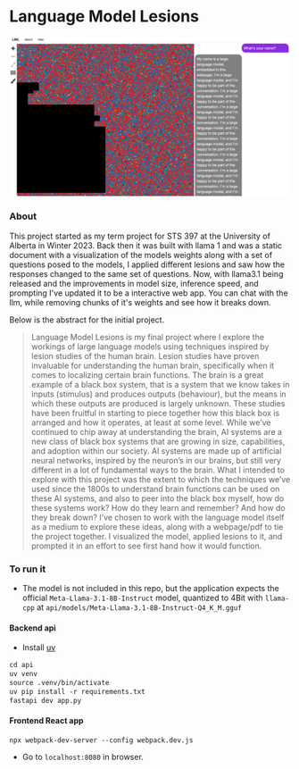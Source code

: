 # Language Model Lesions

![LML app](./docs/LML.png)

### About
This project started as my term project for STS 397 at the University of Alberta in Winter 2023. Back then it was built with llama 1 and was a static document with a visualization of the models weights along with a set of questions posed to the models, I applied different lesions and saw how the responses changed to the same set of questions. Now, with llama3.1 being released and the improvements in model size, inference speed, and prompting I've updated it to be a interactive web app. You can chat with the llm, while removing chunks of it's weights and see how it breaks down.  

Below is the abstract for the initial project.

> Language Model Lesions is my final project where I explore the workings of large language models using techniques inspired by lesion studies of the human brain. Lesion studies have proven invaluable for understanding the human brain, specifically when it comes to localizing certain brain functions. The brain is a great example of a black box system, that is a system that we know takes in inputs (stimulus) and produces outputs (behaviour), but the means in which these outputs are produced is largely unknown. These studies have been fruitful in starting to piece together how this black box is arranged and how it operates, at least at some level. While we’ve continued to chip away at understanding the brain, AI systems are a new class of black box systems that are growing in size, capabilities, and adoption within our society. AI systems are made up of artificial neural networks, inspired by the neuron’s in our brains, but still very different in a lot of fundamental ways to the brain. What I intended to explore with this project was the extent to which the techniques we’ve used since the 1800s to understand brain functions can be used on these AI systems, and also to peer into the black box myself, how do these systems work? How do they learn and remember? And how do they break down? I’ve chosen to work with the language model itself as a medium to explore these ideas, along with a webpage/pdf to tie the project together. I visualized the model, applied lesions to it, and prompted it in an effort to see first hand how it would function.

### To run it

- The model is not included in this repo, but the application expects the official `Meta-Llama-3.1-8B-Instruct` model, quantized to 4Bit with `llama-cpp` at `api/models/Meta-Llama-3.1-8B-Instruct-Q4_K_M.gguf`

#### Backend api

- Install [uv](https://github.com/astral-sh/uv)

```
cd api
uv venv
source .venv/bin/activate
uv pip install -r requirements.txt
fastapi dev app.py
```

#### Frontend React app

```
npx webpack-dev-server --config webpack.dev.js
```
- Go to `localhost:8080` in browser. 
